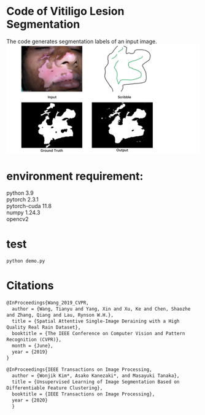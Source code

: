# Code of Vitiligo Lesion Segmentation  
The code generates segmentation labels of an input image.
![DEMO](https://github.com/YuhanZheng0327/Weakly-Supervised-Vitiligo-Lesion-Segmentation/blob/master/GITHUB.jpg)  


# environment requirement:  
python 3.9  
pytorch 2.3.1  
pytorch-cuda 11.8  
numpy 1.24.3  
opencv2 

# test
``` python
python demo.py
```
# Citations
```
@InProceedings{Wang_2019_CVPR,
  author = {Wang, Tianyu and Yang, Xin and Xu, Ke and Chen, Shaozhe and Zhang, Qiang and Lau, Rynson W.H.},
  title = {Spatial Attentive Single-Image Deraining with a High Quality Real Rain Dataset},
  booktitle = {The IEEE Conference on Computer Vision and Pattern Recognition (CVPR)},
  month = {June},
  year = {2019}
}
```
```
@InProceedings{IEEE Transactions on Image Processing,
  author = {Wonjik Kim*, Asako Kanezaki*, and Masayuki Tanaka},
  title = {Unsupervised Learning of Image Segmentation Based on Differentiable Feature Clustering},
  booktitle = {IEEE Transactions on Image Processing}, 
  year = {2020}
  }
```
